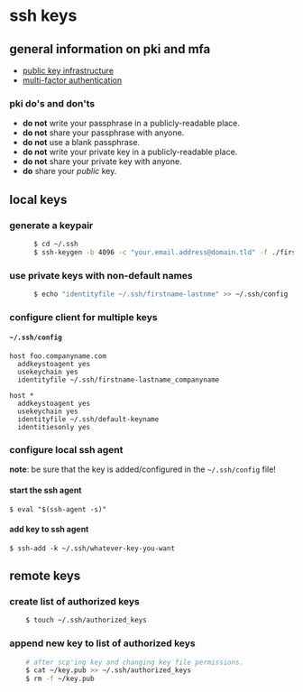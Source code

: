 ssh keys
========

## general information on pki and mfa

  * [public key infrastructure](http://en.wikipedia.org/wiki/public-key_infrastructure)
  * [multi-factor authentication](http://en.wikipedia.org/wiki/multi-factor_authentication)

### pki do's and don'ts

  * **do not** write your passphrase in a publicly-readable place.
  * **do not** share your passphrase with anyone.
  * **do not** use a blank passphrase.
  * **do not** write your private key in a publicly-readable place.
  * **do not** share your private key with anyone.
  * **do** share your _public_ key.

## local keys

### generate a keypair

```bash
      $ cd ~/.ssh
      $ ssh-keygen -b 4096 -c "your.email.address@domain.tld" -f ./firstname-lastname
```

### use private keys with non-default names

```bash
      $ echo "identityfile ~/.ssh/firstname-lastnme" >> ~/.ssh/config
```

### configure client for multiple keys

#### `~/.ssh/config`

```
host foo.companyname.com
  addkeystoagent yes
  usekeychain yes
  identityfile ~/.ssh/firstname-lastname_companyname

host *
  addkeystoagent yes
  usekeychain yes
  identityfile ~/.ssh/default-keyname
  identitiesonly yes
```

### configure local ssh agent

**note**: be sure that the key is added/configured in the `~/.ssh/config` file!

#### start the ssh agent

```
$ eval "$(ssh-agent -s)"
```

#### add key to ssh agent

```
$ ssh-add -k ~/.ssh/whatever-key-you-want
```

## remote keys

### create list of authorized keys

```bash
    $ touch ~/.ssh/authorized_keys
```

### append new key to list of authorized keys

```bash
    # after scp'ing key and changing key file permissions.
    $ cat ~/key.pub >> ~/.ssh/authorized_keys
    $ rm -f ~/key.pub
```
